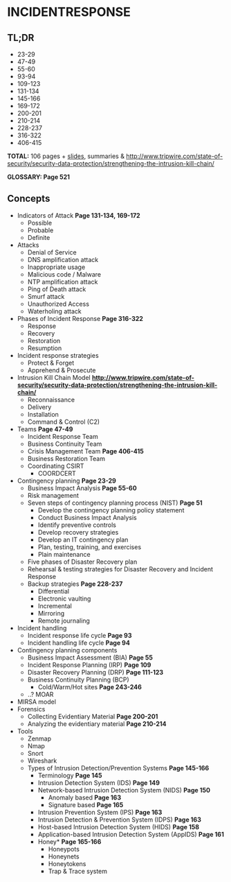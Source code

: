 # INCIDENTRESPONSE

## TL;DR

* 23-29
* 47-49
* 55-60
* 93-94
* 109-123
* 131-134
* 145-166
* 169-172
* 200-201
* 210-214
* 228-237
* 316-322
* 406-415

**TOTAL:** 106 pages + [slides](Slides/SecurityPlanning), summaries & http://www.tripwire.com/state-of-security/security-data-protection/strengthening-the-intrusion-kill-chain/

**GLOSSARY: Page 521**

## Concepts
* Indicators of Attack **Page 131-134, 169-172**
	* Possible
	* Probable
	* Definite
* Attacks
	* Denial of Service
	* DNS amplification attack
	* Inappropriate usage
	* Malicious code / Malware
	* NTP amplification attack
	* Ping of Death attack
	* Smurf attack
	* Unauthorized Access
	* Waterholing attack
* Phases of Incident Response **Page 316-322**
	* Response
	* Recovery
	* Restoration
	* Resumption
* Incident response strategies
	* Protect & Forget
	* Apprehend & Prosecute
* Intrusion Kill Chain Model **http://www.tripwire.com/state-of-security/security-data-protection/strengthening-the-intrusion-kill-chain/**
	* Reconnaissance
	* Delivery
	* Installation
	* Command & Control (C2)
* Teams **Page 47-49**
	* Incident Response Team
	* Business Continuity Team
	* Crisis Management Team **Page 406-415**
	* Business Restoration Team
	* Coordinating CSIRT
		* COORDCERT
* Contingency planning **Page 23-29**
	- Business Impact Analysis **Page 55-60**
	- Risk management
	- Seven steps of contingency planning process (NIST) **Page 51**
		* Develop the contingency planning policy statement
		* Conduct Business Impact Analysis
		* Identify preventive controls
		* Develop recovery strategies
		* Develop an IT contingency plan
		* Plan, testing, training, and exercises
		* Plain maintenance
	- Five phases of Disaster Recovery plan
	- Rehearsal & testing strategies for Disaster Recovery and Incident Response
	- Backup strategies **Page 228-237**
		- Differential 
		- Electronic vaulting
		- Incremental
		- Mirroring
		- Remote journaling
* Incident handling
	* Incident response life cycle **Page 93**
	* Incident handling life cycle **Page 94**
* Contingency planning components
	* Business Impact Assessment (BIA) **Page 55**
	* Incident Response Planning (IRP) **Page 109**
	* Disaster Recovery Planning (DRP) **Page 111-123**
	* Business Continuity Planning (BCP)
		* Cold/Warm/Hot sites **Page 243-246**
	* ..? MOAR
* MIRSA model
* Forensics 
	* Collecting Evidentiary Material **Page 200-201**
	* Analyzing the evidentiary material **Page 210-214**
* Tools
	* Zenmap
	* Nmap
	* Snort
	* Wireshark
	* Types of Intrusion Detection/Prevention Systems **Page 145-166**
		* Terminology **Page 145**
		* Intrusion Detection System (IDS) **Page 149**
		* Network-based Intrusion Detection System (NIDS) **Page 150**
			* Anomaly based **Page 163**
			* Signature based **Page 165**
		* Intrusion Prevention System (IPS) **Page 163**
		* Intrusion Detection & Prevention System (IDPS) **Page 163**
		* Host-based Intrusion Detection System (HIDS) **Page 158**
		* Application-based Intrusion Detection System (AppIDS) **Page 161**
		* Honey* **Page 165-166**
			* Honeypots
			* Honeynets
			* Honeytokens
			* Trap & Trace system
